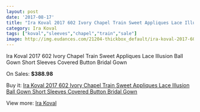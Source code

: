 ```yaml
---
layout: post
date: '2017-08-17'
title: "Ira Koval 2017 602 Ivory Chapel Train Sweet Appliques Lace Illusion Ball Gown Short Sleeves Covered Button Bridal Gown"
category: Ira Koval
tags: ["koval","sleeves","chapel","train","sale"]
image: http://img.eudances.com/21204-thickbox_default/ira-koval-2017-602-ivory-chapel-train-sweet-appliques-lace-illusion-ball-gown-short-sleeves-covered-button-bridal-gown.jpg
---
```

Ira Koval 2017 602 Ivory Chapel Train Sweet Appliques Lace Illusion Ball Gown Short Sleeves Covered Button Bridal Gown

On Sales: **$388.98**
<a href="https://www.eudances.com/en/ira-koval/6477-ira-koval-2017-602-ivory-chapel-train-sweet-appliques-lace-illusion-ball-gown-short-sleeves-covered-button-bridal-gown.html"><amp-img layout="responsive" width="600" height="600" src="//img.eudances.com/21204-thickbox_default/ira-koval-2017-602-ivory-chapel-train-sweet-appliques-lace-illusion-ball-gown-short-sleeves-covered-button-bridal-gown.jpg" alt="Ira Koval 2017 602 Ivory Chapel Train Sweet Appliques Lace Illusion Ball Gown Short Sleeves Covered Button Bridal Gown 0" /></a>
<a href="https://www.eudances.com/en/ira-koval/6477-ira-koval-2017-602-ivory-chapel-train-sweet-appliques-lace-illusion-ball-gown-short-sleeves-covered-button-bridal-gown.html"><amp-img layout="responsive" width="600" height="600" src="//img.eudances.com/21212-thickbox_default/ira-koval-2017-602-ivory-chapel-train-sweet-appliques-lace-illusion-ball-gown-short-sleeves-covered-button-bridal-gown.jpg" alt="Ira Koval 2017 602 Ivory Chapel Train Sweet Appliques Lace Illusion Ball Gown Short Sleeves Covered Button Bridal Gown 1" /></a>
<a href="https://www.eudances.com/en/ira-koval/6477-ira-koval-2017-602-ivory-chapel-train-sweet-appliques-lace-illusion-ball-gown-short-sleeves-covered-button-bridal-gown.html"><amp-img layout="responsive" width="600" height="600" src="//img.eudances.com/21211-thickbox_default/ira-koval-2017-602-ivory-chapel-train-sweet-appliques-lace-illusion-ball-gown-short-sleeves-covered-button-bridal-gown.jpg" alt="Ira Koval 2017 602 Ivory Chapel Train Sweet Appliques Lace Illusion Ball Gown Short Sleeves Covered Button Bridal Gown 2" /></a>
<a href="https://www.eudances.com/en/ira-koval/6477-ira-koval-2017-602-ivory-chapel-train-sweet-appliques-lace-illusion-ball-gown-short-sleeves-covered-button-bridal-gown.html"><amp-img layout="responsive" width="600" height="600" src="//img.eudances.com/21210-thickbox_default/ira-koval-2017-602-ivory-chapel-train-sweet-appliques-lace-illusion-ball-gown-short-sleeves-covered-button-bridal-gown.jpg" alt="Ira Koval 2017 602 Ivory Chapel Train Sweet Appliques Lace Illusion Ball Gown Short Sleeves Covered Button Bridal Gown 3" /></a>
<a href="https://www.eudances.com/en/ira-koval/6477-ira-koval-2017-602-ivory-chapel-train-sweet-appliques-lace-illusion-ball-gown-short-sleeves-covered-button-bridal-gown.html"><amp-img layout="responsive" width="600" height="600" src="//img.eudances.com/21209-thickbox_default/ira-koval-2017-602-ivory-chapel-train-sweet-appliques-lace-illusion-ball-gown-short-sleeves-covered-button-bridal-gown.jpg" alt="Ira Koval 2017 602 Ivory Chapel Train Sweet Appliques Lace Illusion Ball Gown Short Sleeves Covered Button Bridal Gown 4" /></a>
<a href="https://www.eudances.com/en/ira-koval/6477-ira-koval-2017-602-ivory-chapel-train-sweet-appliques-lace-illusion-ball-gown-short-sleeves-covered-button-bridal-gown.html"><amp-img layout="responsive" width="600" height="600" src="//img.eudances.com/21208-thickbox_default/ira-koval-2017-602-ivory-chapel-train-sweet-appliques-lace-illusion-ball-gown-short-sleeves-covered-button-bridal-gown.jpg" alt="Ira Koval 2017 602 Ivory Chapel Train Sweet Appliques Lace Illusion Ball Gown Short Sleeves Covered Button Bridal Gown 5" /></a>
<a href="https://www.eudances.com/en/ira-koval/6477-ira-koval-2017-602-ivory-chapel-train-sweet-appliques-lace-illusion-ball-gown-short-sleeves-covered-button-bridal-gown.html"><amp-img layout="responsive" width="600" height="600" src="//img.eudances.com/21207-thickbox_default/ira-koval-2017-602-ivory-chapel-train-sweet-appliques-lace-illusion-ball-gown-short-sleeves-covered-button-bridal-gown.jpg" alt="Ira Koval 2017 602 Ivory Chapel Train Sweet Appliques Lace Illusion Ball Gown Short Sleeves Covered Button Bridal Gown 6" /></a>
<a href="https://www.eudances.com/en/ira-koval/6477-ira-koval-2017-602-ivory-chapel-train-sweet-appliques-lace-illusion-ball-gown-short-sleeves-covered-button-bridal-gown.html"><amp-img layout="responsive" width="600" height="600" src="//img.eudances.com/21206-thickbox_default/ira-koval-2017-602-ivory-chapel-train-sweet-appliques-lace-illusion-ball-gown-short-sleeves-covered-button-bridal-gown.jpg" alt="Ira Koval 2017 602 Ivory Chapel Train Sweet Appliques Lace Illusion Ball Gown Short Sleeves Covered Button Bridal Gown 7" /></a>
<a href="https://www.eudances.com/en/ira-koval/6477-ira-koval-2017-602-ivory-chapel-train-sweet-appliques-lace-illusion-ball-gown-short-sleeves-covered-button-bridal-gown.html"><amp-img layout="responsive" width="600" height="600" src="//img.eudances.com/21205-thickbox_default/ira-koval-2017-602-ivory-chapel-train-sweet-appliques-lace-illusion-ball-gown-short-sleeves-covered-button-bridal-gown.jpg" alt="Ira Koval 2017 602 Ivory Chapel Train Sweet Appliques Lace Illusion Ball Gown Short Sleeves Covered Button Bridal Gown 8" /></a>

Buy it: [Ira Koval 2017 602 Ivory Chapel Train Sweet Appliques Lace Illusion Ball Gown Short Sleeves Covered Button Bridal Gown](https://www.eudances.com/en/ira-koval/6477-ira-koval-2017-602-ivory-chapel-train-sweet-appliques-lace-illusion-ball-gown-short-sleeves-covered-button-bridal-gown.html "Ira Koval 2017 602 Ivory Chapel Train Sweet Appliques Lace Illusion Ball Gown Short Sleeves Covered Button Bridal Gown")

View more: [Ira Koval](https://www.eudances.com/en/104-ira-koval "Ira Koval")
